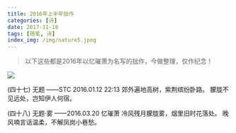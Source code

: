 ```yaml
---
title: 2016年上半年拙作
categories: [诗]
date: 2017-11-18
tags: [随笔, 诗]
index_img: /img/nature5.jpeg
---
```

>以下这些都是2016年以忆璀萧为名写的拙作，今做整理，仅作纪念！

<!--more-->

![](/img/nature5.jpeg)

(四十七)
无题
——STC 2016.01.12 22:13
郊外遍地高树，紫荆缤纷卧路。
朦胧不见远处，岂知伊人何宿。

(四十八)
无题·雾
——2016.03.20 忆璀萧
冷风残月朦胧雾，烟里旧时花落处。
晚风喃言话温柔，不解凤岗小巷愁。
